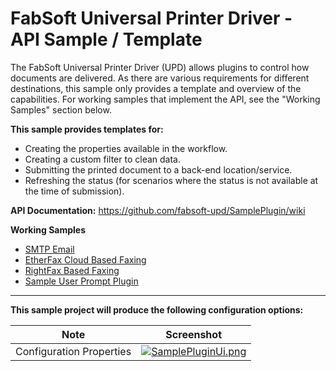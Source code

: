 # FabSoft Universal Printer Driver - API Sample / Template
The FabSoft Universal Printer Driver (UPD) allows plugins to control how documents are delivered. As there are various requirements for different destinations, this sample only provides a template and overview of the capabilities. For working samples that implement the API, see the "Working Samples" section below.

**This sample provides templates for:**

* Creating the properties available in the workflow.
* Creating a custom filter to clean data.
* Submitting the printed document to a back-end location/service.
* Refreshing the status (for scenarios where the status is not available at the time of submission).

**API Documentation:** https://github.com/fabsoft-upd/SamplePlugin/wiki

**Working Samples**
* [SMTP Email](https://github.com/fabsoft-upd/SmtpEmailPlugin)
* [EtherFax Cloud Based Faxing](https://github.com/fabsoft-upd/EtherFaxPlugin)
* [RightFax Based Faxing](https://github.com/fabsoft-upd/RightFaxPlugin)
* [Sample User Prompt Plugin](https://github.com/fabsoft-upd/SampleUserPromptPlugin)

***

**This sample project will produce the following configuration options:**

| Note | Screenshot |
|---|---|
| Configuration Properties |[![SamplePluginUi.png](../../../SamplePlugin/wiki/images/SamplePluginUi.png)](../../../SamplePlugin/wiki/images/SamplePluginUi.png)|
